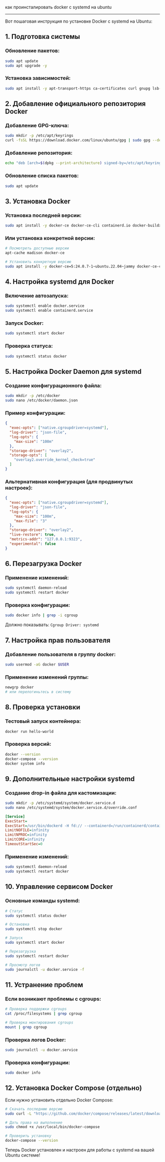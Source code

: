 как проинсталировать docker  c systemd на ubuntu

----------------------

Вот пошаговая инструкция по установке Docker с systemd на Ubuntu:

## 1. Подготовка системы

### Обновление пакетов:
```bash
sudo apt update
sudo apt upgrade -y
```

### Установка зависимостей:
```bash
sudo apt install -y apt-transport-https ca-certificates curl gnupg lsb-release
```

## 2. Добавление официального репозитория Docker

### Добавление GPG-ключа:
```bash
sudo mkdir -p /etc/apt/keyrings
curl -fsSL https://download.docker.com/linux/ubuntu/gpg | sudo gpg --dearmor -o /etc/apt/keyrings/docker.gpg
```

### Добавление репозитория:
```bash
echo "deb [arch=$(dpkg --print-architecture) signed-by=/etc/apt/keyrings/docker.gpg] https://download.docker.com/linux/ubuntu $(lsb_release -cs) stable" | sudo tee /etc/apt/sources.list.d/docker.list > /dev/null
```

### Обновление списка пакетов:
```bash
sudo apt update
```

## 3. Установка Docker

### Установка последней версии:
```bash
sudo apt install -y docker-ce docker-ce-cli containerd.io docker-buildx-plugin docker-compose-plugin
```

### Или установка конкретной версии:
```bash
# Посмотреть доступные версии
apt-cache madison docker-ce

# Установить конкретную версию
sudo apt install -y docker-ce=5:24.0.7-1~ubuntu.22.04~jammy docker-ce-cli=5:24.0.7-1~ubuntu.22.04~jammy containerd.io docker-buildx-plugin docker-compose-plugin
```

## 4. Настройка systemd для Docker

### Включение автозапуска:
```bash
sudo systemctl enable docker.service
sudo systemctl enable containerd.service
```

### Запуск Docker:
```bash
sudo systemctl start docker
```

### Проверка статуса:
```bash
sudo systemctl status docker
```

## 5. Настройка Docker Daemon для systemd

### Создание конфигурационного файла:
```bash
sudo mkdir -p /etc/docker
sudo nano /etc/docker/daemon.json
```

### Пример конфигурации:
```json
{
  "exec-opts": ["native.cgroupdriver=systemd"],
  "log-driver": "json-file",
  "log-opts": {
    "max-size": "100m"
  },
  "storage-driver": "overlay2",
  "storage-opts": [
    "overlay2.override_kernel_check=true"
  ]
}
```

### Альтернативная конфигурация (для продвинутых настроек):
```json
{
  "exec-opts": ["native.cgroupdriver=systemd"],
  "log-driver": "json-file",
  "log-opts": {
    "max-size": "100m",
    "max-file": "3"
  },
  "storage-driver": "overlay2",
  "live-restore": true,
  "metrics-addr": "127.0.0.1:9323",
  "experimental": false
}
```

## 6. Перезагрузка Docker

### Применение изменений:
```bash
sudo systemctl daemon-reload
sudo systemctl restart docker
```

### Проверка конфигурации:
```bash
sudo docker info | grep -i cgroup
```
Должно показывать: `Cgroup Driver: systemd`

## 7. Настройка прав пользователя

### Добавление пользователя в группу docker:
```bash
sudo usermod -aG docker $USER
```

### Применение изменений группы:
```bash
newgrp docker
# или перелогиньтесь в систему
```

## 8. Проверка установки

### Тестовый запуск контейнера:
```bash
docker run hello-world
```

### Проверка версий:
```bash
docker --version
docker-compose --version
docker system info
```

## 9. Дополнительные настройки systemd

### Создание drop-in файла для кастомизации:
```bash
sudo mkdir -p /etc/systemd/system/docker.service.d
sudo nano /etc/systemd/system/docker.service.d/override.conf
```

```ini
[Service]
ExecStart=
ExecStart=/usr/bin/dockerd -H fd:// --containerd=/run/containerd/containerd.sock
LimitNOFILE=infinity
LimitNPROC=infinity
LimitCORE=infinity
TimeoutStartSec=0
```

### Применение изменений:
```bash
sudo systemctl daemon-reload
sudo systemctl restart docker
```

## 10. Управление сервисом Docker

### Основные команды systemd:
```bash
# Статус
sudo systemctl status docker

# Остановка
sudo systemctl stop docker

# Запуск
sudo systemctl start docker

# Перезагрузка
sudo systemctl restart docker

# Просмотр логов
sudo journalctl -u docker.service -f
```

## 11. Устранение проблем

### Если возникают проблемы с cgroups:
```bash
# Проверка поддержки cgroups
cat /proc/filesystems | grep cgroup

# Проверка монтирования cgroups
mount | grep cgroup
```

### Проверка логов Docker:
```bash
sudo journalctl -u docker.service
```

### Проверка конфигурации:
```bash
sudo docker info
```

## 12. Установка Docker Compose (отдельно)

Если нужно установить отдельно Docker Compose:

```bash
# Скачать последнюю версию
sudo curl -L "https://github.com/docker/compose/releases/latest/download/docker-compose-$(uname -s)-$(uname -m)" -o /usr/local/bin/docker-compose

# Дать права на выполнение
sudo chmod +x /usr/local/bin/docker-compose

# Проверить установку
docker-compose --version
```

Теперь Docker установлен и настроен для работы с systemd на вашей Ubuntu системе!
<!--stackedit_data:
eyJoaXN0b3J5IjpbMTU0MjQ1OTgxNF19
-->